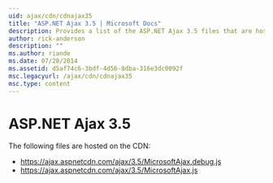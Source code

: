 ```yaml
---
uid: ajax/cdn/cdnajax35
title: "ASP.NET Ajax 3.5 | Microsoft Docs"
description: Provides a list of the ASP.NET Ajax 3.5 files that are hosted on the CDN.
author: rick-anderson
description: ""
ms.author: riande
ms.date: 07/28/2014
ms.assetid: d5af74c6-3bdf-4d56-8dba-316e3dc0092f
msc.legacyurl: /ajax/cdn/cdnajax35
msc.type: content
---
```

# ASP.NET Ajax 3.5

The following files are hosted on the CDN:

- https://ajax.aspnetcdn.com/ajax/3.5/MicrosoftAjax.debug.js
- https://ajax.aspnetcdn.com/ajax/3.5/MicrosoftAjax.js
